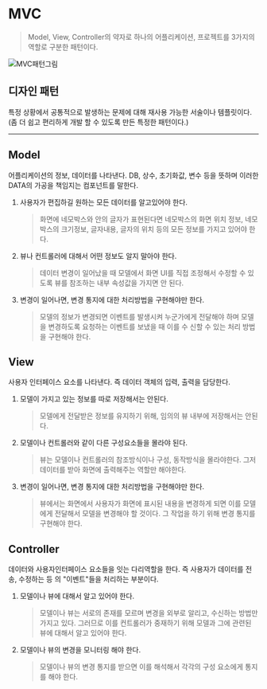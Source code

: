 # MVC
> Model, View, Controller의 약자로 하나의 어플리케이션, 프로젝트를 3가지의 역할로 구분한 패턴이다.

![MVC패턴그림](https://postfiles.pstatic.net/MjAxNzAzMjVfMjUw/MDAxNDkwNDM4NzI4MTIy.4ZtITJJKJW_Nj1gKST0BhKMAzqmMaYIj9PobYJMFD4Ig.xTHT-0qyRKXsA4nZ2xKPNeCxeU2-tLIc-4oyrWq5WBgg.PNG.jhc9639/mvc_role_diagram.png?type=w966)

## 디자인 패턴
특정 상황에서 공통적으로 발생하는 문제에 대해 재사용 가능한 서술이나 템플릿이다.(좀 더 쉽고 편리하게 개발 할 수 있도록 만든 특정한 패턴이다.) 

---

## Model
어플리케이션의 정보, 데이터를 나타낸다. DB, 상수, 초기화값, 변수 등을 뜻하며 이러한 DATA의 가공을 책임지는 컴포넌트를 말한다.

1. 사용자가 편집하길 원하는 모든 데이터를 알고있어야 한다.
    > 화면에 네모박스와 안의 글자가 표현된다면 네모박스의 화면 위치 정보, 네모박스의 크기정보, 글자내용, 글자의 위치 등의 모든 정보를 가지고 있어야 한다.

2. 뷰나 컨트롤러에 대해서 어떤 정보도 알지 말아야 한다.

    > 데이터 변경이 일어났을 때 모델에서 화면 UI를 직접 조정해서 수정할 수 있도록 뷰를 참조하는 내부 속성값을 가지면 안 된다.

3. 변경이 일어나면, 변경 통지에 대한 처리방법을 구현해야만 한다.

    > 모델의 정보가 변경되면 이벤트를 발생시켜 누군가에게 전달해야 하며 모델을 변경하도록 요청하는 이벤트를 보냈을 때 이를 수 신할 수 있는 처리 방법을 구현해야 한다.

## View
사용자 인터페이스 요소를 나타낸다. 즉 데이터 객체의 입력, 출력을 담당한다.

1. 모델이 가지고 있는 정보를 따로 저장해서는 안된다.
    > 모델에게 전달받은 정보를 유지하기 위해, 임의의 뷰 내부에 저장해서는 안된다.

2. 모델이나 컨트롤러와 같이 다른 구성요소들을 몰라야 된다.
    > 뷰는 모델이나 컨트롤러의 참조방식이나 구성, 동작방식을 몰라야한다. 그저 데이터를 받아 화면에 출력해주는 역할만 해야한다.

3. 변경이 일어나면, 변경 통지에 대한 처리방법을 구현해야만 한다.
    > 뷰에서는 화면에서 사용자가 화면에 표시된 내용을 변경하게 되면 이를 모델에게 전달해서 모델을 변경해야 할 것이다. 그 작업을 하기 위해 변경 통지를 구현해야 한다.

## Controller
데이터와 사용자인터페이스 요소들을 잇는 다리역할을 한다. 즉 사용자가 데이터를 전송, 수정하는 등 의 "이벤트"들을 처리하는 부분이다.

1. 모델이나 뷰에 대해서 알고 있어야 한다.
    > 모델이나 뷰는 서로의 존재를 모르며 변경을 외부로 알리고, 수신하는 방법만 가지고 있다. 그러므로 이를 컨트롤러가 중재하기 위해 모델과 그에 관련된 뷰에 대해서 알고 있어야 한다.

2. 모델이나 뷰의 변경을 모니터링 해야 한다.
    > 모델이나 뷰의 변경 통지를 받으면 이를 해석해서 각각의 구성 요소에게 통지를 해야 한다.


